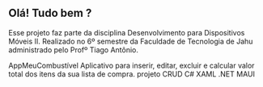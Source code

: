 ## Olá! Tudo bem ?
Esse projeto faz parte da disciplina Desenvolvimento para Dispositivos Móveis II. Realizado no 6º semestre da Faculdade de Tecnologia de Jahu administrado pelo Profº Tiago Antônio.

AppMeuCombustível
Aplicativo para inserir, editar, excluir e calcular valor total dos itens da sua lista de compra. projeto CRUD
C#
XAML
.NET MAUI
